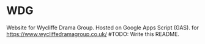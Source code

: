 # WDG
Website for Wycliffe Drama Group.  Hosted on Google Apps Script (GAS). for https://www.wycliffedramagroup.co.uk/
#TODO: Write this README.
